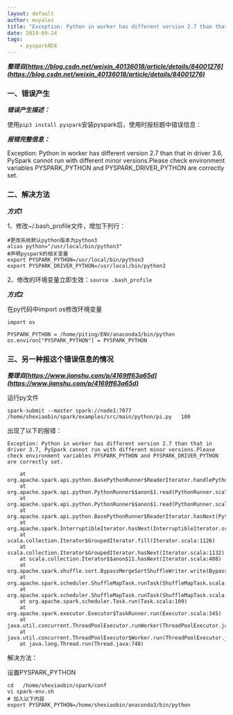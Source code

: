 ```yaml
---
layout: default
author: muyalei 
title: "Exception: Python in worker has different version 2.7 than that in driver 3.6, ..."
date: 2019-09-24
tags:
    - pyspark相关
---
```


***整理自[https://blog.csdn.net/weixin_40136018/article/details/84001276](https://blog.csdn.net/weixin_40136018/article/details/84001276)***

### 一、错误产生

***错误产生描述：***

使用`pip3 install pyspark`安装pyspark后，使用时报标题中错误信息：

***报错完整信息：*** 

Exception: Python in worker has different version 2.7 than that in driver 3.6, PySpark cannot run with different minor versions.Please check environment variables PYSPARK_PYTHON and PYSPARK_DRIVER_PYTHON are correctly set.

### 二、解决方法

***方式1***

1、修改~/.bash_profile文件，增加下列行：
```
#更改系统默认python版本为python3
alias python="/usr/local/bin/python3"
#声明pyspark的相关变量
export PYSPARK_PYTHON=/usr/local/bin/python3
export PYSPARK_DRIVER_PYTHON=/usr/local/bin/python3
```

2、修改的环境变量立即生效：`source .bash_profile`

***方式2***

在py代码中import os修改环境变量
```
import os
 
PYSPARK_PYTHON = /home/piting/ENV/anaconda3/bin/python
os.environ["PYSPARK_PYTHON"] = PYSPARK_PYTHON
```

### 三、另一种报这个错误信息的情况

***整理自[https://www.jianshu.com/p/4169ff63a65d](https://www.jianshu.com/p/4169ff63a65d)***

运行py文件
```
spark-submit --master spark://node1:7077  
/home/shexiaobin/spark/examples/src/main/python/pi.py   100
```
出现了以下的报错：
```
Exception: Python in worker has different version 2.7 than that in driver 3.7, PySpark cannot run with different minor versions.Please check environment variables PYSPARK_PYTHON and PYSPARK_DRIVER_PYTHON are correctly set.

    at org.apache.spark.api.python.BasePythonRunner$ReaderIterator.handlePythonException(PythonRunner.scala:330)
    at org.apache.spark.api.python.PythonRunner$$anon$1.read(PythonRunner.scala:470)
    at org.apache.spark.api.python.PythonRunner$$anon$1.read(PythonRunner.scala:453)
    at org.apache.spark.api.python.BasePythonRunner$ReaderIterator.hasNext(PythonRunner.scala:284)
    at org.apache.spark.InterruptibleIterator.hasNext(InterruptibleIterator.scala:37)
    at scala.collection.Iterator$GroupedIterator.fill(Iterator.scala:1126)
    at scala.collection.Iterator$GroupedIterator.hasNext(Iterator.scala:1132)
    at scala.collection.Iterator$$anon$11.hasNext(Iterator.scala:408)
    at org.apache.spark.shuffle.sort.BypassMergeSortShuffleWriter.write(BypassMergeSortShuffleWriter.java:125)
    at org.apache.spark.scheduler.ShuffleMapTask.runTask(ShuffleMapTask.scala:96)
    at org.apache.spark.scheduler.ShuffleMapTask.runTask(ShuffleMapTask.scala:53)
    at org.apache.spark.scheduler.Task.run(Task.scala:109)
    at org.apache.spark.executor.Executor$TaskRunner.run(Executor.scala:345)
    at java.util.concurrent.ThreadPoolExecutor.runWorker(ThreadPoolExecutor.java:1149)
    at java.util.concurrent.ThreadPoolExecutor$Worker.run(ThreadPoolExecutor.java:624)
    at java.lang.Thread.run(Thread.java:748)
```
解决方法：

设置PYSPARK_PYTHON
```
cd   /home/shexiaobin/spark/conf
vi spark-env.sh
# 加入以下内容
export PYSPARK_PYTHON=/home/shexiaobin/anaconda3/bin/python
```




